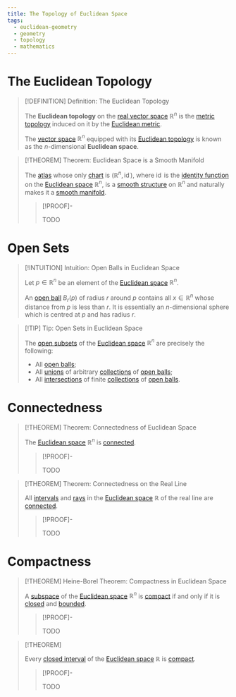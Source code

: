 ```yaml
---
title: The Topology of Euclidean Space
tags:
  - euclidean-geometry
  - geometry
  - topology
  - mathematics
---
```


# The Euclidean Topology

>[!DEFINITION] Definition: The Euclidean Topology
>
>The **Euclidean topology** on the [real vector space](../../../Algebra/Linear%20Algebra/Matrices/Row%20and%20Column%20Vectors/Real%20Vectors/Structure%20of%20the%20Real%20Vector%20Space.md) $\mathbb{R}^n$ is the [metric topology](../../../Topology/Metric%20Spaces/index.md) induced on it by the [Euclidean metric](../../Algebra/Linear%20Algebra/Vector%20Spaces/Inner%20Product%20Spaces/Euclidean%20Metric.md).
>
>The [vector space](../../../Algebra/Linear%20Algebra/Matrices/Row%20and%20Column%20Vectors/Real%20Vectors/Structure%20of%20the%20Real%20Vector%20Space.md) $\mathbb{R}^n$ equipped with its [Euclidean topology](The%20Topology%20of%20Euclidean%20Space.md) is known as the $n$-dimensional **Euclidean space**.
>

>[!THEOREM] Theorem: Euclidean Space is a Smooth Manifold
>
>The [atlas](../../Geometry/Manifolds/Coordinate%20Systems/Atlases.md) whose only [chart](../../Geometry/Manifolds/Coordinate%20Systems/index.md) is $(\mathbb{R}^n, \operatorname{id})$, where $\operatorname{id}$ is the [identity function](../../../Analysis/Functions/Identity%20Function.md) on the [Euclidean space](The%20Topology%20of%20Euclidean%20Space.md) $\mathbb{R}^n$, is a [smooth structure](../../../Analysis/Analysis%20on%20Manifolds/Smooth%20Manifolds.md) on $\mathbb{R}^n$ and naturally makes it a [smooth manifold](../../../Analysis/Analysis%20on%20Manifolds/Smooth%20Manifolds.md).
>
>>[!PROOF]-
>>
>>TODO
>>
>

# Open Sets

>[!INTUITION] Intuition: Open Balls in Euclidean Space
>
>Let $p \in \mathbb{R}^n$ be an element of the [Euclidean space](The%20Topology%20of%20Euclidean%20Space.md) $\mathbb{R}^n$.
>
>An [open ball](../../../Topology/Metric%20Spaces/index.md) $B_r(p)$ of radius $r$ around $p$ contains all $x \in \mathbb{R}^n$ whose distance from $p$ is less than $r$. It is essentially an $n$-dimensional sphere which is centred at $p$ and has radius $r$.
>

>[!TIP] Tip: Open Sets in Euclidean Space
>
>The [open subsets](../../Topology/Topological%20Spaces.md) of the [Euclidean space](The%20Topology%20of%20Euclidean%20Space.md) $\mathbb{R}^n$ are precisely the following:
>- All [open balls](The%20Topology%20of%20Euclidean%20Space.md);
>- All [unions](../../../Set%20Theory/Collections/Operations%20with%20Collections.md) of arbitrary [collections](../../Set%20Theory/Collections/Collections.md) of [open balls](The%20Topology%20of%20Euclidean%20Space.md);
>- All [intersections](../../../Set%20Theory/Collections/Operations%20with%20Collections.md) of finite [collections](../../Set%20Theory/Collections/Collections.md) of [open balls](The%20Topology%20of%20Euclidean%20Space.md).
>

# Connectedness

>[!THEOREM] Theorem: Connectedness of Euclidean Space
>
>The [Euclidean space](The%20Topology%20of%20Euclidean%20Space.md) $\mathbb{R}^n$ is [connected](../../../Topology/Connectedness/index.md).
>
>>[!PROOF]-
>>
>>TODO
>>
>

>[!THEOREM] Theorem: Connectedness on the Real Line
>
>All [intervals](../../../Set%20Theory/Ordering/Intervals.md) and [rays](../../../Set%20Theory/Ordering/Rays.md) in the [Euclidean space](The%20Topology%20of%20Euclidean%20Space.md) $\mathbb{R}$ of the real line are [connected](../../../Topology/Connectedness/index.md#^connected-subset).
>
>>[!PROOF]-
>>
>>TODO
>>
>

# Compactness

>[!THEOREM] Heine-Borel Theorem: Compactness in Euclidean Space
>
>A [subspace](../../Topology/Topological%20Subspaces.md) of the [Euclidean space](The%20Topology%20of%20Euclidean%20Space.md) $\mathbb{R}^n$ is [compact](../../../Topology/Compactness/index.md) if and only if it is [closed](../../Topology/Topological%20Spaces.md) and [bounded](../../../Topology/Metric%20Spaces/Boundedness%20in%20Metric%20Spaces.md).
>
>>[!PROOF]-
>>
>>TODO
>>
>

>[!THEOREM]
>
>Every [closed interval](../../../Set%20Theory/Ordering/Intervals.md) of the [Euclidean space](The%20Topology%20of%20Euclidean%20Space.md) $\mathbb{R}$ is [compact](../../../Topology/Compactness/index.md).
>
>>[!PROOF]-
>>
>>TODO
>>
>

